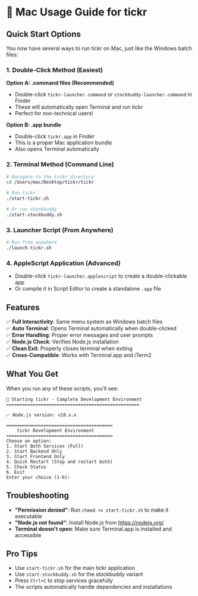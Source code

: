 # 🍎 Mac Usage Guide for tickr

## Quick Start Options

You now have several ways to run tickr on Mac, just like the Windows batch files:

### 1. **Double-Click Method** (Easiest)
**Option A: .command files (Recommended)**
- Double-click `tickr-launcher.command` or `stockbuddy-launcher.command` in Finder
- These will automatically open Terminal and run tickr
- Perfect for non-technical users!

**Option B: .app bundle**
- Double-click `tickr.app` in Finder
- This is a proper Mac application bundle
- Also opens Terminal automatically

### 2. **Terminal Method** (Command Line)
```bash
# Navigate to the tickr directory
cd /Users/mac/Desktop/tickr/tickr

# Run tickr
./start-tickr.sh

# Or run stockbuddy
./start-stockbuddy.sh
```

### 3. **Launcher Script** (From Anywhere)
```bash
# Run from anywhere
./launch-tickr.sh
```

### 4. **AppleScript Application** (Advanced)
- Double-click `tickr-launcher.applescript` to create a double-clickable app
- Or compile it in Script Editor to create a standalone `.app` file

## Features

✅ **Full Interactivity**: Same menu system as Windows batch files  
✅ **Auto Terminal**: Opens Terminal automatically when double-clicked  
✅ **Error Handling**: Proper error messages and user prompts  
✅ **Node.js Check**: Verifies Node.js installation  
✅ **Clean Exit**: Properly closes terminal when exiting  
✅ **Cross-Compatible**: Works with Terminal.app and iTerm2  

## What You Get

When you run any of these scripts, you'll see:

```
🚀 Starting tickr - Complete Development Environment
==================================================

✅ Node.js version: v18.x.x

========================================
    tickr Development Environment
========================================
Choose an option:
1. Start Both Services (Full)
2. Start Backend Only
3. Start Frontend Only
4. Quick Restart (Stop and restart both)
5. Check Status
6. Exit
Enter your choice (1-6):
```

## Troubleshooting

- **"Permission denied"**: Run `chmod +x start-tickr.sh` to make it executable
- **"Node.js not found"**: Install Node.js from https://nodejs.org/
- **Terminal doesn't open**: Make sure Terminal.app is installed and accessible

## Pro Tips

- Use `start-tickr.sh` for the main tickr application
- Use `start-stockbuddy.sh` for the stockbuddy variant
- Press `Ctrl+C` to stop services gracefully
- The scripts automatically handle dependencies and installations
